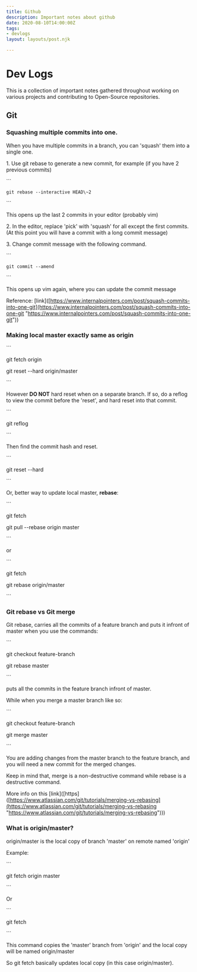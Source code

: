 ```yaml
---
title: Github
description: Important notes about github
date: 2020-08-10T14:00:00Z
tags:
- devlogs
layout: layouts/post.njk

---
```

# Dev Logs

This is a collection of important notes gathered throughout working on various projects and contributing to Open-Source repositories.

## Git

### Squashing multiple commits into one.

When you have multiple commits in a branch, you can 'squash' them into a single one.

1\. Use git rebase to generate a new commit, for example (if you have 2 previous commits)

\`\`\`

    git rebase --interactive HEAD\~2

\`\`\`

This opens up the last 2 commits in your editor (probably vim)

2\. In the editor, replace 'pick' with 'squash' for all except the first commits. (At this point you will have a commit with a long commit message)

3\. Change commit message with the following command.

\`\`\`

    git commit --amend

\`\`\`

This opens up vim again, where you can update the commit message

Reference: \[link\]([https://www.internalpointers.com/post/squash-commits-into-one-git](https://www.internalpointers.com/post/squash-commits-into-one-git "https://www.internalpointers.com/post/squash-commits-into-one-git"))

### Making local master exactly same as origin

\`\`\`

git fetch origin

git reset --hard origin/master

\`\`\`

However **DO NOT** hard reset when on a separate branch. If so, do a reflog to view the commit before the 'reset', and hard reset into that commit.

\`\`\`

git reflog

\`\`\`

Then find the commit hash and reset.

\`\`\`

git reset --hard <commit-hash> 

\`\`\`

Or, better way to update local master, **rebase**:

\`\`\`

git fetch

git pull --rebase origin master

\`\`\`

or

\`\`\`

git fetch

git rebase origin/master

\`\`\`

### Git rebase vs Git merge

Git rebase, carries all the commits of a feature branch and puts it infront of master when you use the commands:

\`\`\`

git checkout feature-branch

git rebase master

\`\`\`

puts all the commits in the feature branch infront of master.

While when you merge a master branch like so:

\`\`\`

git checkout feature-branch

git merge master

\`\`\`

You are adding changes from the master branch to the feature branch, and you will need a new commit for the merged changes.

Keep in mind that, merge is a non-destructive command while rebase is a destructive command.

More info on this \[link\](\[https\]([https://www.atlassian.com/git/tutorials/merging-vs-rebasing](https://www.atlassian.com/git/tutorials/merging-vs-rebasing "https://www.atlassian.com/git/tutorials/merging-vs-rebasing")))

### What is origin/master?

origin/master is the local copy of branch 'master' on remote named 'origin'

Example: 

\`\`\`

git fetch origin master

\`\`\`

Or

\`\`\`

git fetch

\`\`\`

This command copies the 'master' branch from 'origin' and the local copy will be named origin/master

So git fetch basically updates local copy (in this case origin/master).
